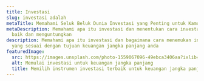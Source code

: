 ```yaml
---
title: Investasi
slug: investasi adalah
metaTitle: Memahami Seluk Beluk Dunia Investasi yang Penting untuk Kamu Pahami
metaDescription: Memahami apa itu investasi dan menentukan cara investasi yang
  baik dan menguntungkan
description: Memahami apa itu investasi dan bagaimana cara menemukan investasi
  yang sesuai dengan tujuan keuangan jangka panjang anda
featuredImage:
  src: https://images.unsplash.com/photo-1559067096-49ebca3406aa?ixlib=rb-1.2.1&ixid=MnwxMjA3fDB8MHxzZWFyY2h8Nnx8aW52ZXN0bWVudHxlbnwwfHwwfHw%3D&auto=format&fit=crop&w=500&q=60
  alt: Memulai investasi untuk keuangan jangka panjang
  title: Memilih instrumen investasi terbaik untuk keuangan jangka panjang
---
```

